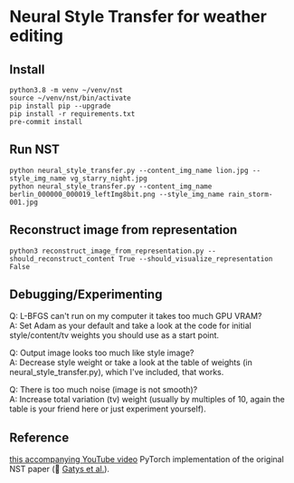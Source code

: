 # Neural Style Transfer for weather editing


## Install
```
python3.8 -m venv ~/venv/nst
source ~/venv/nst/bin/activate
pip install pip --upgrade
pip install -r requirements.txt
pre-commit install
```

## Run NST
```
python neural_style_transfer.py --content_img_name lion.jpg --style_img_name vg_starry_night.jpg
python neural_style_transfer.py --content_img_name berlin_000000_000019_leftImg8bit.png --style_img_name rain_storm-001.jpg
```


## Reconstruct image from representation
```
python3 reconstruct_image_from_representation.py --should_reconstruct_content True --should_visualize_representation False
```

## Debugging/Experimenting

Q: L-BFGS can't run on my computer it takes too much GPU VRAM?<br/>
A: Set Adam as your default and take a look at the code for initial style/content/tv weights you should use as a start point.

Q: Output image looks too much like style image?<br/>
A: Decrease style weight or take a look at the table of weights (in neural_style_transfer.py), which I've included, that works.

Q: There is too much noise (image is not smooth)?<br/>
A: Increase total variation (tv) weight (usually by multiples of 10, again the table is your friend here or just experiment yourself).


## Reference
[this accompanying YouTube video](https://www.youtube.com/watch?v=XWMwdkaLFsI)
PyTorch implementation of the original NST paper (:link: [Gatys et al.](https://www.cv-foundation.org/openaccess/content_cvpr_2016/papers/Gatys_Image_Style_Transfer_CVPR_2016_paper.pdf)).
